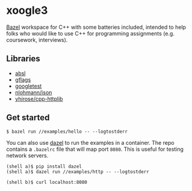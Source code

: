 # xoogle3

[Bazel](https://bazel.build/) workspace for C++ with some batteries included,
intended to help folks who would like to use C++ for programming assignments
(e.g. coursework, interviews).

## Libraries

* [absl](https://abseil.io/)
* [gflags](https://github.com/gflags/gflags/tree/v2.2.2)
* [googletest](https://github.com/google/googletest)
* [nlohmann/json](https://github.com/nlohmann/json/tree/v3.9.1)
* [yhirose/cpp-httplib](https://github.com/yhirose/cpp-httplib/tree/v0.8.6)

## Get started

```
$ bazel run //examples/hello -- --logtostderr
```

You can also use [dazel](https://github.com/nadirizr/dazel) to run the examples
in a container. The repo contains a `.bazelrc` file that will map port `8080`.
This is useful for testing network servers.

```
(shell a)$ pip install dazel
(shell a)$ dazel run //examples/http -- --logtostderr
```
```
(shell b)$ curl localhost:8080
```
